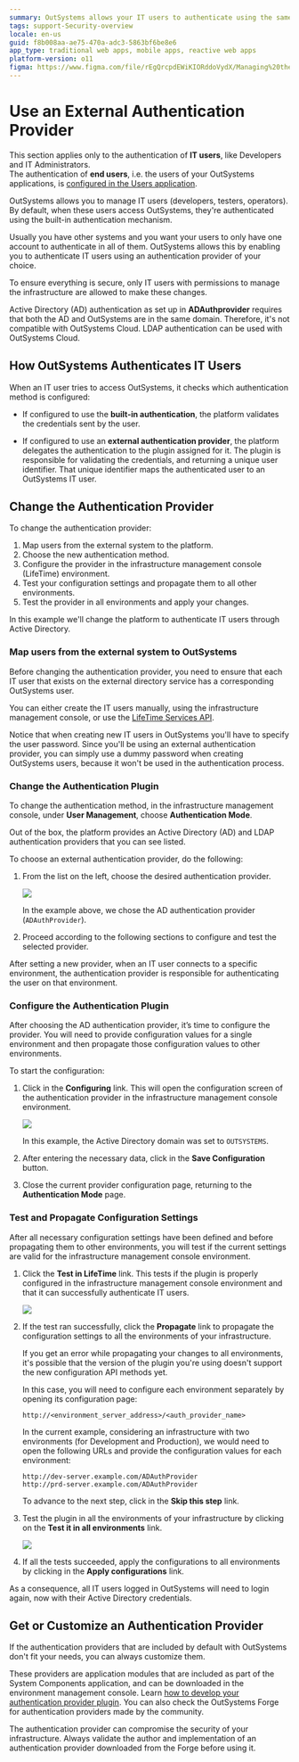 ```yaml
---
summary: OutSystems allows your IT users to authenticate using the same account they use in other corporate systems.
tags: support-Security-overview
locale: en-us
guid: f8b008aa-ae75-470a-adc3-5863bf6be8e6
app_type: traditional web apps, mobile apps, reactive web apps
platform-version: o11
figma: https://www.figma.com/file/rEgQrcpdEWiKIORddoVydX/Managing%20the%20Applications%20Lifecycle?node-id=267:104
---
```


# Use an External Authentication Provider

<div class="info" markdown="1">

This section applies only to the authentication of **IT users**, like Developers and IT Administrators.  
The authentication of **end users**, i.e. the users of your OutSystems applications, is [configured in the Users application](../../user-management/end-user-manage/end-user-authentication/intro.md).  

</div>

OutSystems allows you to manage IT users (developers, testers, operators). By default, when these users access OutSystems, they're authenticated using the built-in authentication mechanism. 

Usually you have other systems and you want your users to only have one account to authenticate in all of them. OutSystems allows this by enabling you to authenticate IT users using an authentication provider of your choice.

To ensure everything is secure, only IT users with permissions to manage the infrastructure are allowed to make these changes.

<div class="info" markdown="1">

 Active Directory (AD) authentication as set up in **ADAuthprovider** requires that both the AD and OutSystems are in the same domain. Therefore, it's not compatible with OutSystems Cloud. LDAP authentication can be used with OutSystems Cloud.

</div>

## How OutSystems Authenticates IT Users

When an IT user tries to access OutSystems, it checks which authentication method is configured:

* If configured to use the **built-in authentication**, the platform validates the credentials sent by the user.

* If configured to use an **external authentication provider**, the platform delegates the authentication to the plugin assigned for it. The plugin is responsible for validating the credentials, and returning a unique user identifier. That unique identifier maps the authenticated user to an OutSystems IT user.


## Change the Authentication Provider

To change the authentication provider:

1. Map users from the external system to the platform.
1. Choose the new authentication method.
1. Configure the provider in the infrastructure management console (LifeTime) environment.
1. Test your configuration settings and propagate them to all other environments.
1. Test the provider in all environments and apply your changes.

In this example we'll change the platform to authenticate IT users through Active Directory.

### Map users from the external system to OutSystems 

Before changing the authentication provider, you need to ensure that each IT user that exists on the external directory service has a corresponding OutSystems user.

You can either create the IT users manually, using the infrastructure management console, or use the [LifeTime Services API](https://success.outsystems.com/Documentation/11/Reference/OutSystems_APIs/LifeTime_API_v2).

Notice that when creating new IT users in OutSystems you'll have to specify the user password. Since you'll be using an external authentication provider, you can simply use a dummy password when creating OutSystems users, because it won't be used in the authentication process.


### Change the Authentication Plugin

To change the authentication method, in the infrastructure management console, under **User Management**, choose **Authentication Mode**. 

Out of the box, the platform provides an Active Directory (AD) and LDAP authentication providers that you can see listed. 

To choose an external authentication provider, do the following:

1. From the list on the left, choose the desired authentication provider.

    ![](images/use-an-external-authentication-provider-1.png)

    In the example above, we chose the AD authentication provider (`ADAuthProvider`).

1. Proceed according to the following sections to configure and test the selected provider.

After setting a new provider, when an IT user connects to a specific environment, the  authentication provider is responsible for authenticating the user on that environment.


### Configure the Authentication Plugin

After choosing the AD authentication provider, it’s time to configure the provider. You will need to provide configuration values for a single environment and then propagate those configuration values to other environments. 

To start the configuration: 

1. Click in the **Configuring** link. This will open the configuration screen of the authentication provider in the infrastructure management console environment. 

    ![](images/use-an-external-authentication-provider-2.png)

    In this example, the Active Directory domain was set to `OUTSYSTEMS`.

1. After entering the necessary data, click in the **Save Configuration** button. 

1. Close the current provider configuration page, returning to the **Authentication Mode** page.


### Test and Propagate Configuration Settings

After all necessary configuration settings have been defined and before propagating them to other environments, you will test if the current settings are valid for the infrastructure management console environment.

1. Click the **Test in LifeTime** link. This tests if the plugin is properly configured in the infrastructure management console environment and that it can successfully authenticate IT users.

    ![](images/use-an-external-authentication-provider-3.png)

1. If the test ran successfully, click the **Propagate** link to propagate the configuration settings to all the environments of your infrastructure.

    <div class="info" markdown="1">

    If you get an error while propagating your changes to all environments, it's possible that the version of the plugin you're using doesn't support the new configuration API methods yet.

    In this case, you will need to configure each environment separately by opening its configuration page:  

    `http://<environment_server_address>/<auth_provider_name>`  

    In the current example, considering an infrastructure with two environments (for Development and Production), we would need to open the following URLs and provide the configuration values for each environment:

    `http://dev-server.example.com/ADAuthProvider`  
    `http://prd-server.example.com/ADAuthProvider`

    </div>

    To advance to the next step, click in the **Skip this step** link.

1. Test the plugin in all the environments of your infrastructure by clicking on the **Test it in all environments** link.

    ![](images/use-an-external-authentication-provider-4.png)

1. If all the tests succeeded, apply the configurations to all environments by clicking in the **Apply configurations** link.

As a consequence, all IT users logged in OutSystems will need to login again, now with their Active Directory credentials.


## Get or Customize an Authentication Provider

If the authentication providers that are included by default with OutSystems don't fit your needs, you can always customize them.

These providers are application modules that are included as part of the System Components application, and can be downloaded in the environment management console. Learn [how to develop your authentication provider plugin](<implement-an-authentication-plugin.md>). You can also check the OutSystems Forge for authentication providers made by the community.

<div class="warning" markdown="1">

The authentication provider can compromise the security of your infrastructure. Always validate the author and implementation of an authentication provider downloaded from the Forge before using it.

</div>
